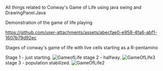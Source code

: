 All things related to Conway's Game of Life using java swing and DrawingPanel.Java















Demonstration of the game of life playing



https://github.com/user-attachments/assets/abecfae0-e958-4fa6-abf1-1607b79d92ec











Stages of conway's game of life with live cells starting as a R-pentamino


Stage 1 - just starting.
![GameofLife](https://github.com/user-attachments/assets/665bc257-0fbe-475b-a5c0-13d21f16331e)
stage 2 - halfway.
![GameOfLife3](https://github.com/user-attachments/assets/a691bd07-b522-47a2-a607-6a2d5f675030)
stage 3 - population stabilized. 
![GameOfLife2](https://github.com/user-attachments/assets/c598436c-26e5-46e2-bc8c-6985c62aff0a)
